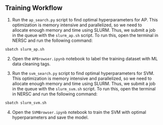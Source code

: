 ## Training Workflow

1. Run the ```ap_search.py``` script to find optimal hyperparameters for AP. This optimization is memory intensive and parallelized, so we need to allocate enough memory and time using SLURM. Thus, we submit a job in the queue with the ```slurm_ap.sh``` script. To run this, open the terminal in NERSC and run the following command:

```bash
sbatch slurm_ap.sh
```

2. Open the ```APBrowser.ipynb``` notebook to label the training dataset with ML data cleaning tags.

3. Run the ```svm_search.py``` script to find optimal hyperparameters for SVM. This optimization is memory intensive and parallelized, so we need to allocate enough memory and time using SLURM. Thus, we submit a job in the queue with the ```slurm_svm.sh``` script. To run this, open the terminal in NERSC and run the following command:

```bash
sbatch slurm_svm.sh
```

4. Open the ```SVMBrowser.ipynb``` notebook to train the SVM with optimal hyperparameters and save the model. 
